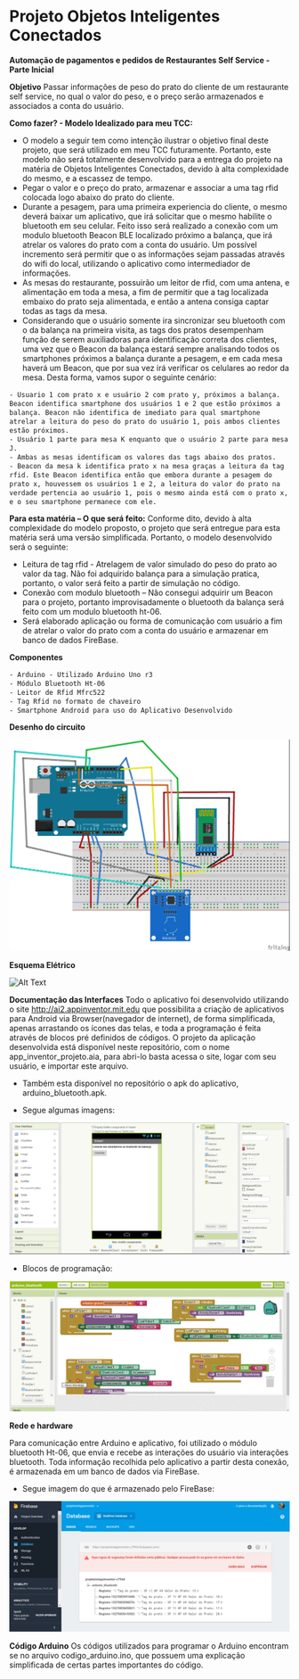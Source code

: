 # Projeto Objetos Inteligentes Conectados
**Automação de pagamentos e pedidos de Restaurantes Self Service - Parte Inicial**

**Objetivo**
Passar informações de peso do prato do cliente de um restaurante self service, no qual o valor do peso, e o preço serão armazenados e associados a conta do usuário.

**Como fazer? - Modelo Idealizado para meu TCC:**
- O modelo a seguir tem como intenção ilustrar o objetivo final deste projeto, que será utilizado em meu TCC futuramente. Portanto, este modelo não será totalmente desenvolvido para a entrega do projeto na matéria de Objetos Inteligentes Conectados, devido à alta complexidade do mesmo, e a escassez de tempo.
- Pegar o valor e o preço do prato, armazenar e associar a uma tag rfid colocada logo abaixo do prato do cliente. 
- Durante a pesagem, para uma primeira experiencia do cliente, o mesmo deverá baixar um aplicativo, que irá solicitar que o mesmo habilite o bluetooth em seu celular. Feito isso será realizado a conexão com um modulo bluetooth Beacon BLE localizado próximo a balança, que irá atrelar os valores do prato com a conta do usuário. Um possível incremento será permitir que o as informações sejam passadas através do wifi do local, utilizando o aplicativo como intermediador de informações.
- As mesas do restaurante, possuirão um leitor de rfid, com uma antena, e alimentação em toda a mesa, a fim de permitir que a tag localizada embaixo do prato seja alimentada, e então a antena consiga captar todas as tags da mesa.
- Considerando que o usuário somente ira sincronizar seu bluetooth com o da balança na primeira visita, as tags dos pratos desempenham função de serem auxiliadoras para identificação correta dos clientes, uma vez que o Beacon da balança estará sempre analisando todos os smartphones próximos a balança durante a pesagem, e em cada mesa haverá um Beacon, que por sua vez irá verificar os celulares ao redor da mesa.
Desta forma, vamos supor o seguinte cenário:
```
- Usuario 1 com prato x e usuário 2 com prato y, próximos a balança. Beacon identifica smartphone dos usuários 1 e 2 que estão próximos a balança. Beacon não identifica de imediato para qual smartphone atrelar a leitura do peso do prato do usuário 1, pois ambos clientes estão próximos.
- Usuário 1 parte para mesa K enquanto que o usuário 2 parte para mesa J.
- Ambas as mesas identificam os valores das tags abaixo dos pratos.
- Beacon da mesa k identifica prato x na mesa graças a leitura da tag rfid. Este Beacon identifica então que embora durante a pesagem do prato x, houvessem os usuários 1 e 2, a leitura do valor do prato na verdade pertencia ao usuário 1, pois o mesmo ainda está com o prato x, e o seu smartphone permanece com ele.
```
**Para esta matéria – O que será feito:**
Conforme dito, devido à alta complexidade do modelo proposto, o projeto que será entregue para esta matéria será uma versão simplificada.
Portanto, o modelo desenvolvido será o seguinte:
- Leitura de tag rfid - Atrelagem de valor simulado do peso do prato ao valor da tag. Não foi adquirido balança para a simulação pratica, portanto, o valor será feito a partir de simulação no código.
- Conexão com modulo bluetooth – Não consegui adquirir um Beacon para o projeto, portanto improvisadamente o bluetooth da balança será feito com um modulo bluetooth ht-06. 
- Será elaborado aplicação ou forma de comunicação com usuário a fim de atrelar o valor do prato com a conta do usuário e armazenar em banco de dados FireBase.

**Componentes**

```
- Arduino - Utilizado Arduino Uno r3
- Módulo Bluetooth Ht-06
- Leitor de Rfid Mfrc522 
- Tag Rfid no formato de chaveiro
- Smartphone Android para uso do Aplicativo Desenvolvido
```
**Desenho do circuito**

![Alt Text](https://github.com/lucaslimasp/projetoIot/blob/master/imagens/projeto_desenho.jpg)

**Esquema Elétrico**

![Alt Text](https://github.com/lucaslimasp/projetoIot/blob/master/imagens/projeto_Esquem%C3%A1tico.jpg)

**Documentação das Interfaces**
Todo o aplicativo foi desenvolvido utilizando o site http://ai2.appinventor.mit.edu que possibilita a criação de aplicativos para Android via Browser(navegador de internet), de forma simplificada, apenas arrastando os ícones das telas, e toda a programação é feita através de blocos pré definidos de códigos.
O projeto da aplicação desenvolvida está disponível neste repositório, com o nome app_inventor_projeto.aia, para abri-lo basta acessa o site, logar com seu usuário, e importar este arquivo.
- Também esta disponível no repositório o apk do aplicativo, arduino_bluetooth.apk.

- Segue algumas imagens:

![Alt Text](https://github.com/lucaslimasp/projetoIot/blob/master/imagens/appinventor.png)

- Blocos de programação:


![Alt Text](https://github.com/lucaslimasp/projetoIot/blob/master/imagens/appinventor_blocos1.png)

**Rede e hardware**

Para comunicação entre Arduino e aplicativo, foi utilizado o módulo bluetooth Ht-06, que envia e recebe as interações do usuário via interações bluetooth.
Toda informação recolhida pelo aplicativo a partir desta conexão, é armazenada em um banco de dados via FireBase.
- Segue imagem do que é armazenado pelo FireBase:

![Alt Text](https://github.com/lucaslimasp/projetoIot/blob/master/imagens/firebase.png)

**Código Arduino**
Os códigos utilizados para programar o Arduino encontram se no arquivo codigo_arduino.ino, que possuem uma explicação simplificada de certas partes importantes do código.

